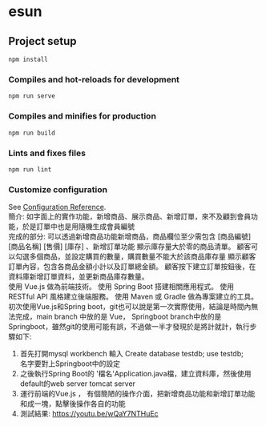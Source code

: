 # esun

## Project setup
```
npm install
```

### Compiles and hot-reloads for development
```
npm run serve
```

### Compiles and minifies for production
```
npm run build
```

### Lints and fixes files
```
npm run lint
```

### Customize configuration
See [Configuration Reference](https://cli.vuejs.org/config/).    
簡介: 如字面上的實作功能，新增商品、展示商品、新增訂單，來不及顧到會員功能，於是訂單中也是用隨機生成會員編號  
完成的部分: 可以透過新增商品功能新增商品，商品欄位至少需包含 [商品編號] [商品名稱] [售價] [庫存] 、新增訂單功能 顯示庫存量大於零的商品清單。 顧客可以勾選多個商品，並設定購買的數量，購買數量不能大於該商品庫存量 顯示顧客訂單內容，包含各商品金額小計以及訂單總金額。  顧客按下建立訂單按鈕後，在資料庫新增訂單資料，並更新商品庫存數量。   
使用 Vue.js 做為前端技術。  使用 Spring Boot 搭建相關應用程式。  使用 RESTful API 風格建立後端服務。  使用 Maven 或 Gradle 做為專案建立的工具。  初次使用Vue.js和Spring boot，git也可以說是第一次實際使用，結論是時間內無法完成，main branch 中放的是 Vue， Springboot branch中放的是Springboot，雖然git的使用可能有誤，不過做一半才發現於是將計就計，執行步驟如下:  
1. 首先打開mysql workbench 
輸入 Create database testdb;
 use testdb;  
名字要對上Springboot中的設定  
2. 之後執行Spring Boot的 '檔名'Application.java檔，建立資料庫，然後使用default的web server tomcat server  
3. 運行前端的Vue.js ， 有個簡陋的操作介面，把新增商品功能和新增訂單功能和成一塊，點擊後操作各自的功能
4. 測試結果:  https://youtu.be/wQaY7NTHuEc
